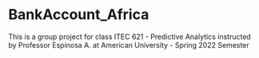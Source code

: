 # BankAccount_Africa
This is a group project for class ITEC 621 - Predictive Analytics instructed by Professor Espinosa A. at American University - Spring 2022 Semester
